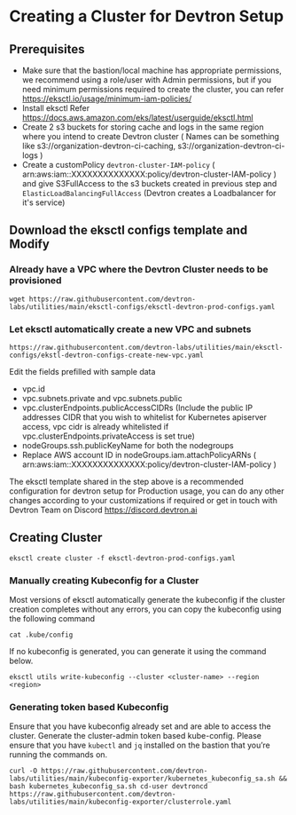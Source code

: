 # Creating a Cluster for Devtron Setup

## Prerequisites

- Make sure that the bastion/local machine has appropriate permissions, we recommend using a role/user with Admin permissions, but if you need minimum permissions required to create the cluster, you can refer https://eksctl.io/usage/minimum-iam-policies/
- Install eksctl Refer https://docs.aws.amazon.com/eks/latest/userguide/eksctl.html
- Create 2 s3 buckets for storing cache and logs in the same region where you intend to create Devtron cluster ( Names can be something like s3://organization-devtron-ci-caching, s3://organization-devtron-ci-logs )
- Create a customPolicy `devtron-cluster-IAM-policy` ( arn:aws:iam::XXXXXXXXXXXXXX:policy/devtron-cluster-IAM-policy ) and give S3FullAccess to the s3 buckets created in previous step and `ElasticLoadBalancingFullAccess` (Devtron creates a Loadbalancer for it's service)


## Download the eksctl configs template and Modify

### Already have a VPC where the Devtron Cluster needs to be provisioned
```
wget https://raw.githubusercontent.com/devtron-labs/utilities/main/eksctl-configs/eksctl-devtron-prod-configs.yaml
```

### Let eksctl automatically create a new VPC and subnets
```
https://raw.githubusercontent.com/devtron-labs/utilities/main/eksctl-configs/ekstl-devtron-configs-create-new-vpc.yaml
```

Edit the fields prefilled with sample data

- vpc.id
- vpc.subnets.private and vpc.subnets.public
- vpc.clusterEndpoints.publicAccessCIDRs (Include the public IP addresses CIDR that you wish to whitelist for Kubernetes apiserver access, vpc cidr is already whitelisted if vpc.clusterEndpoints.privateAccess is set true) 
- nodeGroups.ssh.publicKeyName for both the nodegroups
- Replace AWS account ID in nodeGroups.iam.attachPolicyARNs ( arn:aws:iam::XXXXXXXXXXXXXX:policy/devtron-cluster-IAM-policy )

The eksctl template shared in the step above is a recommended configuration for devtron setup for Production usage, you can do any other changes according to your customizations if required or get in touch with Devtron Team on Discord https://discord.devtron.ai

## Creating Cluster

```
eksctl create cluster -f eksctl-devtron-prod-configs.yaml
```

### Manually creating Kubeconfig for a Cluster

Most versions of eksctl automatically generate the kubeconfig if the cluster creation completes without any errors, you can copy the kubeconfig using the following command

```
cat .kube/config
```

If no kubeconfig is generated, you can generate it using the command below.

```
eksctl utils write-kubeconfig --cluster <cluster-name> --region <region>
```

### Generating token based Kubeconfig

Ensure that you have kubeconfig already set and are able to access the cluster. Generate the cluster-admin token based kube-config. Please ensure that you have `kubectl` and `jq` installed on the bastion that you’re running the commands on.

```
curl -O https://raw.githubusercontent.com/devtron-labs/utilities/main/kubeconfig-exporter/kubernetes_kubeconfig_sa.sh && bash kubernetes_kubeconfig_sa.sh cd-user devtroncd https://raw.githubusercontent.com/devtron-labs/utilities/main/kubeconfig-exporter/clusterrole.yaml
```
